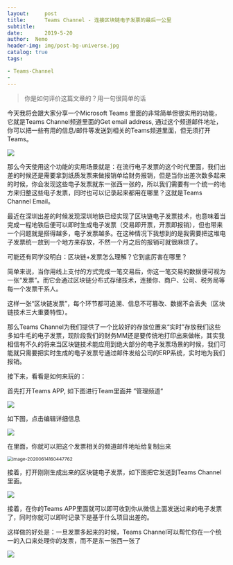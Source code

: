 ```yaml
---
layout:     post
title:      Teams Channel - 连接区块链电子发票的最后一公里
subtitle:  
date:       2019-5-20
author:  Nemo
header-img: img/post-bg-universe.jpg
catalog: true
tags:

- Teams-Channel
- 
---
```


> 你是如何评价这篇文章的？用一句很简单的话

今天我将会跟大家分享一个Microsoft Teams 里面的非常简单但很实用的功能，它就是Teams Channel频道里面的Get email address,  通过这个频道邮件地址，你可以把一些有用的信息/邮件等发送到相关的Teams频道里面，但无须打开Teams。

![](https://cdn.jsdelivr.net/gh/tangx007/tangx007.github.io/img/v11111df7b6d276fe99ef97829ced86c049311.png)

那么今天使用这个功能的实用场景就是：在流行电子发票的这个时代里面，我们出差的时候还是需要拿到纸质发票来做报销单给财务报销，但是当你出差次数多起来的时候，你会发现这些电子发票就东一张西一张的，所以我们需要有一个统一的地方来归整这些电子发票，同时也可以记录起来都用在哪里？这就是Teams Channel Email。

最近在深圳出差的时候发现深圳地铁已经实现了区块链电子发票技术，也意味着当完成一程地铁后便可以即时生成电子发票（交易即开票，开票即报销），但也带来一个问题就是搭得越多，电子发票越多。在这种情况下我想到的是我需要把这堆电子发票统一放到一个地方来存放，不然一个月之后的报销可就很麻烦了。

可能还有同学没明白：区块链+发票怎么理解？它到底厉害在哪里？

简单来说，当你用线上支付的方式完成一笔交易后，你这一笔交易的数据便可视为一张“发票”。而它会通过区块链分布式存储技术，连接你、商户、公司、税务局等每一个发票干系人。

这样一张“区块链发票”，每个环节都可追溯、信息不可篡改、数据不会丢失（区块链技术三大重要特性）。

那么Teams  Channel为我们提供了一个比较好的存放位置来“实时”存放我们这些多如牛毛的电子发票，现阶段我们的财务MM还是要传统地打印出来做帐，其实我相信有不久的将来当区块链技术能应用到绝大部分的电子发票场景的时候，我们可能就只需要把实时生成的电子发票号通过邮件发给公司的ERP系统，实时地为我们报销。

接下来，看看是如何来玩的：

首先打开Teams APP, 如下图进行Team里面并 ”管理频道“

![](https://cdn.jsdelivr.net/gh/tangx007/tangx007.github.io/img/v2222272130dddfc14da6c677b214418a233fb.png)

如下图，点击编辑详细信息

![](https://cdn.jsdelivr.net/gh/tangx007/tangx007.github.io/img/v33333a39eeab809b463a336d8fe1296de2f3c.png)

在里面，你就可以把这个发票相关的频道邮件地址给复制出来

<img src="https://cdn.jsdelivr.net/gh/tangx007/tangx007.github.io/img/image-20200614160447762.png" alt="image-20200614160447762" style="zoom: 74%;" />

接着，打开刚刚生成出来的区块链电子发票，如下图把它发送到Teams Channel里面。

![](https://cdn.jsdelivr.net/gh/tangx007/tangx007.github.io/img/v44443728447767747341482b5f37255eddc3.png)

接着，在你的Teams APP里面就可以即可收到你从微信上面发送过来的电子发票了，同时你就可以即时记录下是基于什么项目出差的。

这样做的好处是：一旦发票多起来的时候，Teams Channel可以帮忙你在一个统一的入口来处理你的发票，而不是东一张西一张了

![](https://cdn.jsdelivr.net/gh/tangx007/tangx007.github.io/img/v555568b4aa4219af2391c51794e486ebfee9.png)